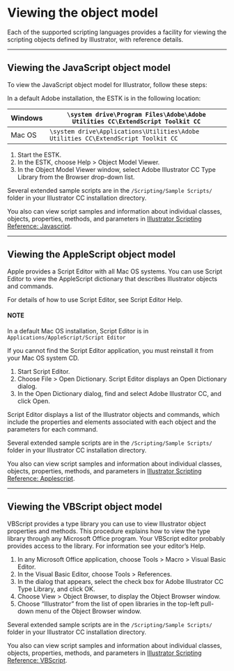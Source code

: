 # Viewing the object model

Each of the supported scripting languages provides a facility for viewing the scripting objects defined by Illustrator, with reference details.

---

## Viewing the JavaScript object model

To view the JavaScript object model for Illustrator, follow these steps:

In a default Adobe installation, the ESTK is in the following location:

| Windows   | `\system drive\Program Files\Adobe\Adobe Utilities CC\ExtendScript Toolkit CC`    |
|-----------|-----------------------------------------------------------------------------------|
| Mac OS    | `\system drive\Applications\Utilities\Adobe Utilities CC\ExtendScript Toolkit CC` |
1. Start the ESTK.
2. In the ESTK, choose Help > Object Model Viewer.
3. In the Object Model Viewer window, select Adobe lllustrator CC Type Library from the Browser drop-down list.

Several extended sample scripts are in the `/Scripting/Sample Scripts/` folder in your Illustrator CC installation directory.

You also can view script samples and information about individual classes, objects, properties, methods, and parameters in [Illustrator Scripting Reference: Javascript](../scriptingJavascript/forMoreInfo.md#scriptingjavascript-formoreinfo).

---

## Viewing the AppleScript object model

Apple provides a Script Editor with all Mac OS systems. You can use Script Editor to view the AppleScript dictionary that describes Illustrator objects and commands.

For details of how to use Script Editor, see Script Editor Help.

#### NOTE
In a default Mac OS installation, Script Editor is in `Applications/AppleScript/Script Editor`

If you cannot find the Script Editor application, you must reinstall it from your Mac OS system CD.

1. Start Script Editor.
2. Choose File > Open Dictionary. Script Editor displays an Open Dictionary dialog.
3. In the Open Dictionary dialog, find and select Adobe lllustrator CC, and click Open.

Script Editor displays a list of the Illustrator objects and commands, which include the properties and elements associated with each object and the parameters for each command.

Several extended sample scripts are in the `/Scripting/Sample Scripts/` folder in your Illustrator CC installation directory.

You also can view script samples and information about individual classes, objects, properties, methods, and parameters in [Illustrator Scripting Reference: Applescript](../scriptingApplescript/forMoreInfo.md#scriptingapplescript-formoreinfo).

---

## Viewing the VBScript object model

VBScript provides a type library you can use to view Illustrator object properties and methods. This procedure explains how to view the type library through any Microsoft Office program. Your VBScript editor probably provides access to the library. For information see your editor’s Help.

1. In any Microsoft Office application, choose Tools > Macro > Visual Basic Editor.
2. In the Visual Basic Editor, choose Tools > References.
3. In the dialog that appears, select the check box for Adobe lllustrator CC Type Library, and click OK.
4. Choose View > Object Browser, to display the Object Browser window.
5. Choose “Illustrator” from the list of open libraries in the top-left pull-down menu of the Object Browser window.

Several extended sample scripts are in the `/Scripting/Sample Scripts/` folder in your lllustrator CC installation directory.

You also can view script samples and information about individual classes, objects, properties, methods, and parameters in [Illustrator Scripting Reference: VBScript](../scriptingVBScript/forMoreInfo.md#scriptingvbscript-formoreinfo).
